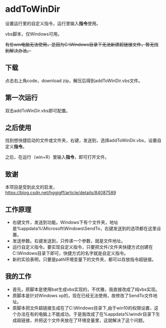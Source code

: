 # addToWinDir
设置运行里的自定义指令，运行里输入**指令**使用。

vbs脚本，仅Windows可用。

~~有些win电脑无法使用，是因为C:\\Windows目录下无法新建超链接文件，暂无找到解决办法。~~

## 下载
点击右上角code，download zip，解压后得到addToWinDir.vbs文件。

## 第一次运行
双击addToWinDir.vbs即可配置。

## 之后使用
找到想快捷启动的文件或文件夹，右键，发送到，选择addToWinDir.vbs，设置自定义**指令**。

之后，在运行（win+R）里输入**指令**，即可打开文件。

## 致谢
本项目是受到此文的启发，
https://blog.csdn.net/hggjgff/article/details/84087589

## 工作原理
 - 右键文件，发送到功能。Windows下有个文件夹，地址是%appdata%\Microsoft\Windows\SendTo，右键发送到的选项都在这里设置。
 - 发送参数。右键发送到，只传递一个参数，就是文件地址。
 - 运行自定义指令。要实现自定义指令，只要把文件/文件夹快捷方式创建在C:\\Windows目录下即可，快捷方式的名字就是自定义指令。
 - 新的实验表明，只要是path环境变量下的文件夹，都可以存放指令超链接。


## 我的工作
 - 首先，原脚本是使用bat生成vbs实现的，不优雅，我直接改成了纯vbs实现。
 - 原脚本是针对Windows xp的，现在已经无法使用，故修改了SendTo文件地址。
 - 原脚本把文件超链接生成在了C:\\Windows目录下,由于win10的权限设置，这个办法在有的电脑上不能成功。于是我改成了在%appdata%\windir目录下生成超链接，并把这个文件夹放在了环境变量里，这就解决了这个问题。
